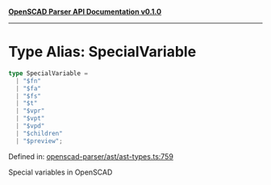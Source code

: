 [**OpenSCAD Parser API Documentation v0.1.0**](../README.md)

***

# Type Alias: SpecialVariable

```ts
type SpecialVariable = 
  | "$fn"
  | "$fa"
  | "$fs"
  | "$t"
  | "$vpr"
  | "$vpt"
  | "$vpd"
  | "$children"
  | "$preview";
```

Defined in: [openscad-parser/ast/ast-types.ts:759](https://github.com/holistic-stack/openscad-tree-sitter/blob/57470856b239e8ae819e2b2fa40ff65d8c04912f/packages/openscad-parser/src/lib/openscad-parser/ast/ast-types.ts#L759)

Special variables in OpenSCAD
